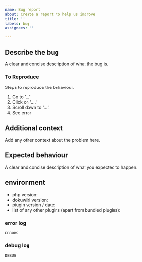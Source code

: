 ```yaml
---
name: Bug report
about: Create a report to help us improve
title: ''
labels: bug
assignees: ''

---
```


## Describe the bug
A clear and concise description of what the bug is.

### To Reproduce
Steps to reproduce the behaviour:
1. Go to '...'
2. Click on '....'
3. Scroll down to '....'
4. See error

## Additional context
Add any other context about the problem here.

## Expected behaviour
A clear and concise description of what you expected to happen.



## environment

  - php version: 
  - dokuwiki version: 
  - plugin version / date: 
  - list of any other plugins (apart from bundled plugins): 

### error log
<!-- replace ERRORS below with the relevant section of the php or webserver error -->
```
ERRORS
```

### debug log
<!-- replace DEBUG below with the relevant section of the dowkuwiki debug log, you need to configure the wiki to create debug logging -->
```
DEBUG
```

